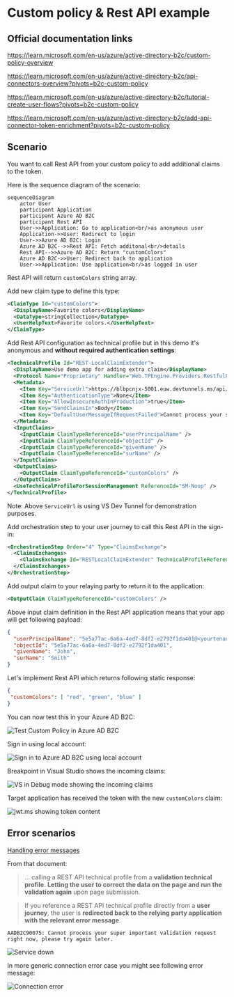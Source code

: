 # Custom policy & Rest API example

## Official documentation links

https://learn.microsoft.com/en-us/azure/active-directory-b2c/custom-policy-overview

https://learn.microsoft.com/en-us/azure/active-directory-b2c/api-connectors-overview?pivots=b2c-custom-policy

https://learn.microsoft.com/en-us/azure/active-directory-b2c/tutorial-create-user-flows?pivots=b2c-custom-policy

https://learn.microsoft.com/en-us/azure/active-directory-b2c/add-api-connector-token-enrichment?pivots=b2c-custom-policy

## Scenario

You want to call Rest API from your custom policy to add additional claims to the token.

Here is the sequence diagram of the scenario:

```mermaid
sequenceDiagram
    actor User
    participant Application
    participant Azure AD B2C
    participant Rest API
    User->>Application: Go to application<br/>as anonymous user
    Application->>User: Redirect to login
    User->>Azure AD B2C: Login
    Azure AD B2C-->>Rest API: Fetch additonal<br/>details
    Rest API-->>Azure AD B2C: Return "customColors"
    Azure AD B2C->>User: Redirect back to application
    User->>Application: Use application<br/>as logged in user
```

Rest API will return `customColors` string array.

Add new claim type to define this type:

```xml
<ClaimType Id="customColors">
  <DisplayName>Favorite colors</DisplayName>
  <DataType>stringCollection</DataType>
  <UserHelpText>Favorite colors.</UserHelpText>
</ClaimType>
```

Add Rest API configuration as technical profile but in this demo it's anonymous and **without required authentication settings**:

```xml
<TechnicalProfile Id="REST-LocalClaimExtender">
  <DisplayName>Use demo app for adding extra claim</DisplayName>
  <Protocol Name="Proprietary" Handler="Web.TPEngine.Providers.RestfulProvider, Web.TPEngine, Version=1.0.0.0, Culture=neutral, PublicKeyToken=null" />
  <Metadata>
    <Item Key="ServiceUrl">https://blbpcnjx-5001.euw.devtunnels.ms/api/ClaimExtender</Item>
    <Item Key="AuthenticationType">None</Item>
    <Item Key="AllowInsecureAuthInProduction">true</Item>
    <Item Key="SendClaimsIn">Body</Item>
    <Item Key="DefaultUserMessageIfRequestFailed">Cannot process your super important validation request right now, please try again later.</Item>
  </Metadata>
  <InputClaims>
    <InputClaim ClaimTypeReferenceId="userPrincipalName" />
    <InputClaim ClaimTypeReferenceId="objectId" />
    <InputClaim ClaimTypeReferenceId="givenName" />
    <InputClaim ClaimTypeReferenceId="surName" />
  </InputClaims>
  <OutputClaims>
    <OutputClaim ClaimTypeReferenceId="customColors" />
  </OutputClaims>
  <UseTechnicalProfileForSessionManagement ReferenceId="SM-Noop" />
</TechnicalProfile>
```

Note: Above `ServiceUrl` is using VS Dev Tunnel for demonstration purposes.

Add orchestration step to your user journey to call this Rest API in the sign-in:

```xml
<OrchestrationStep Order="4" Type="ClaimsExchange">
  <ClaimsExchanges>
    <ClaimsExchange Id="RESTLocalClaimExtender" TechnicalProfileReferenceId="REST-LocalClaimExtender" />
  </ClaimsExchanges>
</OrchestrationStep>
```

Add output claim to your relaying party to return it to the application:

```xml
<OutputClaim ClaimTypeReferenceId="customColors" />
```

Above input claim definition in the Rest API application means that your app will get following payload:

```json
{
  "userPrincipalName": "5e5a77ac-6a6a-4ed7-8df2-e2792f1da401@<yourtenantname>.onmicrosoft.com",
  "objectId": "5e5a77ac-6a6a-4ed7-8df2-e2792f1da401",
  "givenName": "John",
  "surName": "Smith"
}
```

Let's implement Rest API which returns following static response:

```json
{
 "customColors": [ "red", "green", "blue" ]
}
```

You can now test this in your Azure AD B2C:

![Test Custom Policy in Azure AD B2C](https://github.com/JanneMattila/azure-ad-b2c-demos/assets/2357647/a0e5b040-e788-4bff-9049-1b1bb6f846ae)

Sign in using local account:

![Sign in to Azure AD B2C using local account](https://github.com/JanneMattila/azure-ad-b2c-demos/assets/2357647/6d7520d2-5b66-4b45-adba-1994be3ba4dc)

Breakpoint in Visual Studio shows the incoming claims:

![VS in Debug mode showing the incoming claims](https://github.com/JanneMattila/azure-ad-b2c-demos/assets/2357647/d46a9040-f167-4961-84cc-2609a3d28300)

Target application has received the token with the new `customColors` claim:

![jwt.ms showing token content](https://github.com/JanneMattila/azure-ad-b2c-demos/assets/2357647/68621ec0-5783-4c19-8530-e1c515800f83)

## Error scenarios

[Handling error messages](https://learn.microsoft.com/en-us/azure/active-directory-b2c/api-connectors-overview?pivots=b2c-custom-policy#handling-error-messages)

From that document:

> ... calling a REST API technical profile from a **validation technical profile**. 
> **Letting the user to correct the data on the page and run the validation again** upon page submission.

> If you reference a REST API technical profile directly from a **user journey**, 
> the user is **redirected back to the relying party application with the relevant error message**.

`AADB2C90075: Cannot process your super important validation request right now, please try again later.`

![Service down](https://github.com/JanneMattila/azure-ad-b2c-demos/assets/2357647/63f5d9f3-6022-4d6b-bec5-38ae1af78ad3)

In more generic connection error case you might see following error message:

![Connection error](https://github.com/JanneMattila/azure-ad-b2c-demos/assets/2357647/03138866-22d6-4543-af24-abee7cee9e20)
